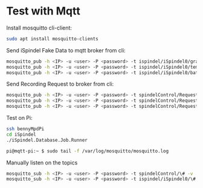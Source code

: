 # Test with Mqtt

Install mosquitto cli-client:

```bash
sudo apt install mosquitto-clients
```

Send iSpindel Fake Data to mqtt broker from cli:

```bash
mosquitto_pub -h <IP> -u <user> -P <password> -t ispindel/iSpindel0/gravity -m "10"
mosquitto_pub -h <IP> -u <user> -P <password> -t ispindel/iSpindel0/temperature -m "25.005"
mosquitto_pub -h <IP> -u <user> -P <password> -t ispindel/iSpindel0/battery -m "4.0"`
```

Send Recording Request to broker from cli:

```bash
mosquitto_pub -h <IP> -u <user> -P <password> -t spindelControl/Request -m "Start|1"
mosquitto_pub -h <IP> -u <user> -P <password> -t spindelControl/Request -m "Stop"
mosquitto_pub -h <IP> -u <user> -P <password> -t spindelControl/Request -m "Status"
```

Test on Pi:

```bash
ssh bennyMpdPi
cd iSpindel
./iSpindel.Database.Job.Runner

pi@mqtt-pi:~ $ sudo tail -f /var/log/mosquitto/mosquitto.log
```

Manually listen on the topics

```bash
mosquitto_sub -h <IP> -u <user> -P <password> -t spindelControl/\# -v
mosquitto_sub -h <IP> -u <user> -P <password> -t ispindel/iSpindel0/\# -v
```

```bash
```
